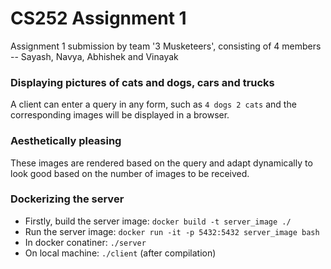 # CS252 Assignment 1
Assignment 1 submission by team '3 Musketeers', consisting of 4 members -- Sayash, Navya, Abhishek and Vinayak

### Displaying pictures of cats and dogs, cars and trucks
A client can enter a query in any form, such as `4 dogs 2 cats` and the corresponding images will be displayed in a browser.

### Aesthetically pleasing
These images are rendered based on the query and adapt dynamically to look good based on the number of images to be received.

### Dockerizing the server
- Firstly, build the server image: 
```docker build -t server_image ./  ```
- Run the server image: 
  ```docker run -it -p 5432:5432 server_image bash```
- In docker conatiner: 
  ```./server```
- On local machine: 
```./client```
(after compilation)  
